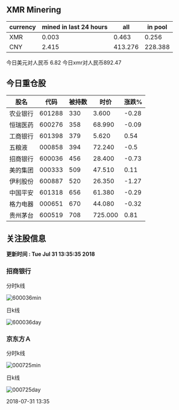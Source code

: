 ## XMR Minering

|currency|mined in last 24 hours|all|in pool|
|---|---|---|---|
|XMR|0.003|0.463|0.256|
|CNY|2.415|413.276|228.388|

今日美元对人民币 6.82	今日xmr对人民币892.47


## 今日重仓股 

|股名|代码|被持数|时价|涨跌%|
|---|---|---|---|---|
|农业银行|601288|330|3.600|-0.28|
|恒瑞医药|600276|358|68.990|-0.09|
|工商银行|601398|379|5.620|0.54|
|五粮液|000858|394|72.240|-0.5|
|招商银行|600036|456|28.400|-0.73|
|美的集团|000333|509|47.510|0.11|
|伊利股份|600887|520|26.350|-1.27|
|中国平安|601318|656|61.380|-0.29|
|格力电器|000651|670|44.080|-0.32|
|贵州茅台|600519|708|725.000|0.81|

## 关注股信息
**更新时间 : Tue Jul 31 13:35:35 2018**
### 招商银行 
分时k线

![600036min](http://image.sinajs.cn/newchart/min/n/sh600036.gif)

日k线

![600036day](http://image.sinajs.cn/newchart/daily/n/sh600036.gif)

### 京东方Ａ 
分时k线

![000725min](http://image.sinajs.cn/newchart/min/n/sz000725.gif)

日k线

![000725day](http://image.sinajs.cn/newchart/daily/n/sz000725.gif)

2018-07-31 13:35